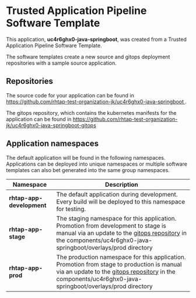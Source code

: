 # Trusted Application Pipeline Software Template

This application, **uc4r6ghx0-java-springboot**, was created from a Trusted Application Pipeline Software Template.

The software templates create a new source and gitops deployment repositories with a sample source application. 

## Repositories

The source code for your application can be found in [https://github.com/rhtap-test-organization-jk/uc4r6ghx0-java-springboot ](https://github.com/rhtap-test-organization-jk/uc4r6ghx0-java-springboot ).
 
The gitops repository, which contains the kubernetes manifests for the application can be found in 
[https://github.com/rhtap-test-organization-jk/uc4r6ghx0-java-springboot-gitops ](https://github.com/rhtap-test-organization-jk/uc4r6ghx0-java-springboot-gitops ) 

## Application namespaces 

The default application will be found in the following namespaces. Applications can be deployed into unique namespaces or multiple software templates can also bet generated into the same group namespaces.  

|  Namespace   |  Description   |  
| -------- | -------- |   
| **rhtap-app-development** | The default application during development. Every build will be deployed to this namespace for testing. | 
| **rhtap-app-stage** | The staging namespace for this application. Promotion from development to stage is manual via an update to the [gitops repository](https://github.com/rhtap-test-organization-jk/uc4r6ghx0-java-springboot-gitops ) in the components/uc4r6ghx0-java-springboot/overlays/prod directory |  
| **rhtap-app-prod** | The production namespace for this application. Promotion from stage to production is manual via an update to the [gitops repository](https://github.com/rhtap-test-organization-jk/uc4r6ghx0-java-springboot-gitops ) in the components/uc4r6ghx0-java-springboot/overlays/prod directory | 
